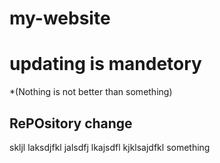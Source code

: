 # my-website
# updating is mandetory
*(Nothing is not better than something)
## RePOsitory change
skljl laksdjfkl jalsdfj lkajsdfl kjklsajdfkl something